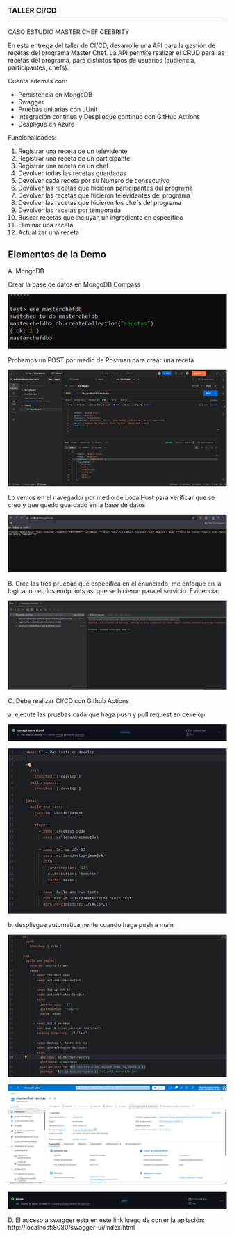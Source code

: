 ### TALLER CI/CD
------------------

CASO ESTUDIO MASTER CHEF CEEBRITY

En esta entrega del taller de CI/CD, desarrollé una API para la gestión de recetas del programa Master Chef.
La API permite realizar el CRUD para las recetas del programa, para distintos tipos de usuarios (audiencia, participantes, chefs).

Cuenta además con:

- Persistencia en MongoDB
- Swagger
- Pruebas unitarias con JUnit
- Integración continua y Despliegue continuo con GitHub Actions
- Despligue en Azure

Funcionalidades:
1.	Registrar una receta de un televidente
2.	Registrar una receta de un participante
3.	Registrar una receta de un chef
4.	Devolver todas las recetas guardadas
5.	Devolver cada receta por su Numero de consecutivo
6.	Devolver las recetas que hicieron participantes del programa
7.	Devolver las recetas que hicieron televidentes del programa
8.	Devolver las recetas que hicieron los chefs del programa
9.	Devolver las recetas por temporada 
10.	Buscar recetas que incluyan un ingrediente en especifico
11.	Eliminar una receta
12.	Actualizar una receta

Elementos de la Demo
--------------------

A. MongoDB

Crear la base de datos en MongoDB Compass

![img.png](TallerCI/docs/img.png)

Probamos un POST por medio de Postman para crear una receta 

![img_1.png](TallerCI/docs/img_1.png)

Lo vemos en el navegador por medio de LocalHost para verificar que se creo y que quedo guardado en la base de datos

![img_2.png](TallerCI/docs/img_2.png)

B. Cree las tres pruebas que especifica en el enunciado, me enfoque en la logica, no en los endpoints asi que se hicieron
para el servicio. Evidencia:

![img_3.png](TallerCI/docs/img_3.png)

C. Debe realizar CI/CD con Github Actions

a. ejecute las pruebas cada que haga push y pull request en develop

![img_6.png](TallerCI/docs/img_6.png)

![img_7.png](TallerCI/docs/img_7.png)

b. despliegue automaticamente cuando haga push a main

![img_8.png](TallerCI/docs/img_8.png)

![img_4.png](TallerCI/docs/img_4.png)

![img_5.png](TallerCI/docs/img_5.png)

D. El acceso a swagger esta en este link luego de correr la apliación: http://localhost:8080/swagger-ui/index.html